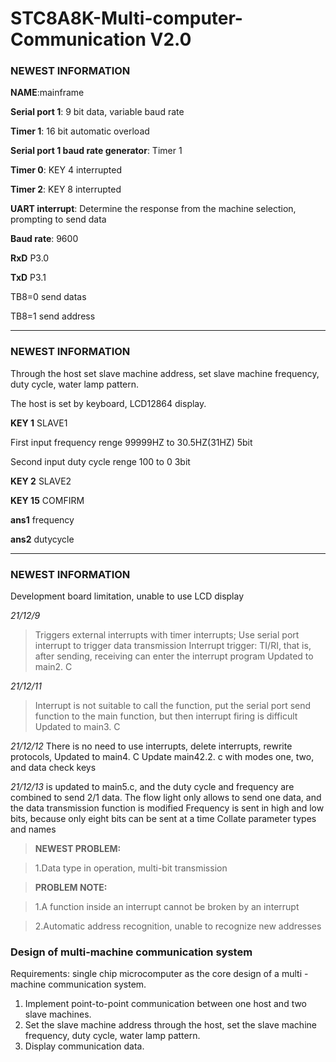 # STC8A8K-Multi-computer-Communication V2.0

###  NEWEST INFORMATION

**NAME**:mainframe

**Serial port 1**: 9 bit data, variable baud rate

**Timer 1**: 16 bit automatic overload

**Serial port 1 baud rate generator**: Timer 1

**Timer 0**: KEY 4  interrupted

**Timer 2**: KEY 8  interrupted

**UART interrupt**: Determine the response from the machine selection, prompting to send data

**Baud rate**: 9600

**RxD** P3.0

**TxD** P3.1

TB8=0 send datas

TB8=1 send address

---------------------

###  NEWEST INFORMATION

Through the host set slave machine address, set slave machine frequency, duty cycle, water lamp pattern.

The host is set by keyboard, LCD12864 display.

**KEY 1** SLAVE1

First input frequency renge 99999HZ to 30.5HZ(31HZ) 5bit

Second input duty cycle renge 100 to 0 3bit

**KEY 2** SLAVE2

**KEY 15** COMFIRM

**ans1** frequency

**ans2** dutycycle

---------------------

###  NEWEST INFORMATION

Development board limitation, unable to use LCD display

*21/12/9* 

>Triggers external interrupts with timer interrupts; Use serial port interrupt to trigger data transmission
>Interrupt trigger: TI/RI, that is, after sending, receiving can enter the interrupt program
>Updated to main2. C

*21/12/11* 
>Interrupt is not suitable to call the function, put the serial port send function to the main function, but then interrupt firing is difficult
>Updated to main3. C

*21/12/12* 
There is no need to use interrupts, delete interrupts, rewrite protocols,
Updated to main4. C
Update main42.2. c with modes one, two, and data check keys

*21/12/13* 
is updated to main5.c, and the duty cycle and frequency are combined to send 2/1 data. The flow light only allows to send one data, and the data transmission function is modified
Frequency is sent in high and low bits, because only eight bits can be sent at a time
Collate parameter types and names

>**NEWEST PROBLEM:**

>1.Data type in operation, multi-bit transmission

>**PROBLEM NOTE:**

>1.A function inside an interrupt cannot be broken by an interrupt

>2.Automatic address recognition, unable to recognize new addresses

###  Design of multi-machine communication system

Requirements: single chip microcomputer as the core design of a multi - machine communication system.

1. Implement point-to-point communication between one host and two slave machines.
2. Set the slave machine address through the host, set the slave machine frequency, duty cycle, water lamp pattern.
3. Display communication data.
